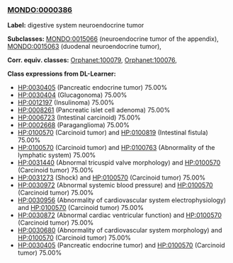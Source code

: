 
### [MONDO:0000386](http://purl.obolibrary.org/obo/MONDO_0000386)
**Label:** digestive system neuroendocrine tumor

**Subclasses:** [MONDO:0015066](http://purl.obolibrary.org/obo/MONDO_0015066) (neuroendocrine tumor of the appendix), [MONDO:0015063](http://purl.obolibrary.org/obo/MONDO_0015063) (duodenal neuroendocrine tumor), 

**Corr. equiv. classes:** [Orphanet:100079](http://www.orpha.net/ORDO/Orphanet_100079), [Orphanet:100076](http://www.orpha.net/ORDO/Orphanet_100076), 

**Class expressions from DL-Learner:**

- [HP:0030405](http://purl.obolibrary.org/obo/HP_0030405) (Pancreatic endocrine tumor) 75.00%
- [HP:0030404](http://purl.obolibrary.org/obo/HP_0030404) (Glucagonoma) 75.00%
- [HP:0012197](http://purl.obolibrary.org/obo/HP_0012197) (Insulinoma) 75.00%
- [HP:0008261](http://purl.obolibrary.org/obo/HP_0008261) (Pancreatic islet cell adenoma) 75.00%
- [HP:0006723](http://purl.obolibrary.org/obo/HP_0006723) (Intestinal carcinoid) 75.00%
- [HP:0002668](http://purl.obolibrary.org/obo/HP_0002668) (Paraganglioma) 75.00%
- [HP:0100570](http://purl.obolibrary.org/obo/HP_0100570) (Carcinoid tumor) and [HP:0100819](http://purl.obolibrary.org/obo/HP_0100819) (Intestinal fistula) 75.00%
- [HP:0100570](http://purl.obolibrary.org/obo/HP_0100570) (Carcinoid tumor) and [HP:0100763](http://purl.obolibrary.org/obo/HP_0100763) (Abnormality of the lymphatic system) 75.00%
- [HP:0031440](http://purl.obolibrary.org/obo/HP_0031440) (Abnormal tricuspid valve morphology) and [HP:0100570](http://purl.obolibrary.org/obo/HP_0100570) (Carcinoid tumor) 75.00%
- [HP:0031273](http://purl.obolibrary.org/obo/HP_0031273) (Shock) and [HP:0100570](http://purl.obolibrary.org/obo/HP_0100570) (Carcinoid tumor) 75.00%
- [HP:0030972](http://purl.obolibrary.org/obo/HP_0030972) (Abnormal systemic blood pressure) and [HP:0100570](http://purl.obolibrary.org/obo/HP_0100570) (Carcinoid tumor) 75.00%
- [HP:0030956](http://purl.obolibrary.org/obo/HP_0030956) (Abnormality of cardiovascular system electrophysiology) and [HP:0100570](http://purl.obolibrary.org/obo/HP_0100570) (Carcinoid tumor) 75.00%
- [HP:0030872](http://purl.obolibrary.org/obo/HP_0030872) (Abnormal cardiac ventricular function) and [HP:0100570](http://purl.obolibrary.org/obo/HP_0100570) (Carcinoid tumor) 75.00%
- [HP:0030680](http://purl.obolibrary.org/obo/HP_0030680) (Abnormality of cardiovascular system morphology) and [HP:0100570](http://purl.obolibrary.org/obo/HP_0100570) (Carcinoid tumor) 75.00%
- [HP:0030405](http://purl.obolibrary.org/obo/HP_0030405) (Pancreatic endocrine tumor) and [HP:0100570](http://purl.obolibrary.org/obo/HP_0100570) (Carcinoid tumor) 75.00%


